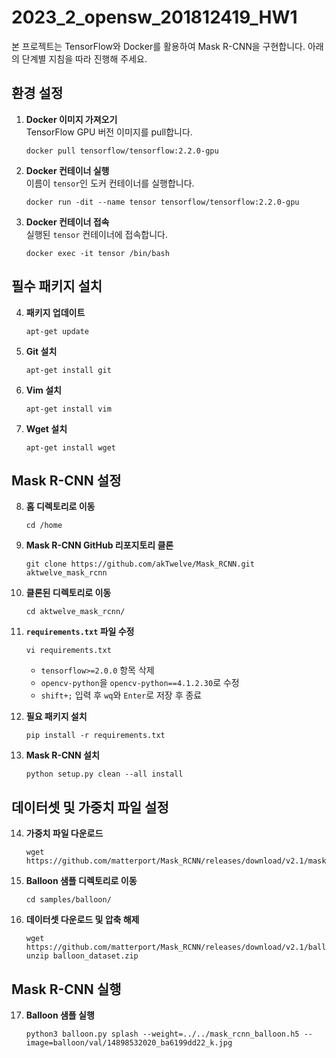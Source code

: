 
# 2023_2_opensw_201812419_HW1

본 프로젝트는 TensorFlow와 Docker를 활용하여 Mask R-CNN을 구현합니다. 아래의 단계별 지침을 따라 진행해 주세요.

## 환경 설정
1. **Docker 이미지 가져오기**  
   TensorFlow GPU 버전 이미지를 pull합니다.  
   ```
   docker pull tensorflow/tensorflow:2.2.0-gpu
   ```

2. **Docker 컨테이너 실행**  
   이름이 `tensor`인 도커 컨테이너를 실행합니다.  
   ```
   docker run -dit --name tensor tensorflow/tensorflow:2.2.0-gpu
   ```

3. **Docker 컨테이너 접속**  
   실행된 `tensor` 컨테이너에 접속합니다.  
   ```
   docker exec -it tensor /bin/bash
   ```

## 필수 패키지 설치
4. **패키지 업데이트**  
   ```
   apt-get update
   ```

5. **Git 설치**  
   ```
   apt-get install git
   ```

6. **Vim 설치**  
   ```
   apt-get install vim
   ```

7. **Wget 설치**  
   ```
   apt-get install wget
   ```

## Mask R-CNN 설정
8. **홈 디렉토리로 이동**  
   ```
   cd /home
   ```

9. **Mask R-CNN GitHub 리포지토리 클론**  
   ```
   git clone https://github.com/akTwelve/Mask_RCNN.git aktwelve_mask_rcnn
   ```

10. **클론된 디렉토리로 이동**  
    ```
    cd aktwelve_mask_rcnn/
    ```

11. **`requirements.txt` 파일 수정**  
    ```
    vi requirements.txt
    ```
    - `tensorflow>=2.0.0` 항목 삭제
    - `opencv-python`을 `opencv-python==4.1.2.30`로 수정
    - `shift+;` 입력 후 `wq`와 `Enter`로 저장 후 종료

12. **필요 패키지 설치**  
    ```
    pip install -r requirements.txt
    ```

13. **Mask R-CNN 설치**  
    ```
    python setup.py clean --all install
    ```

## 데이터셋 및 가중치 파일 설정
14. **가중치 파일 다운로드**  
    ```
    wget https://github.com/matterport/Mask_RCNN/releases/download/v2.1/mask_rcnn_balloon.h5
    ```

15. **Balloon 샘플 디렉토리로 이동**  
    ```
    cd samples/balloon/
    ```

16. **데이터셋 다운로드 및 압축 해제**  
    ```
    wget https://github.com/matterport/Mask_RCNN/releases/download/v2.1/balloon_dataset.zip
    unzip balloon_dataset.zip
    ```

## Mask R-CNN 실행
17. **Balloon 샘플 실행**  
    ```
    python3 balloon.py splash --weight=../../mask_rcnn_balloon.h5 --image=balloon/val/14898532020_ba6199dd22_k.jpg
    ```
